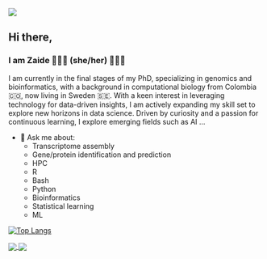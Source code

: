 
<!--
**lachemontes/lachemontes** is a ✨ _special_ ✨ repository because its `README.md` (this file) appears on your GitHub profile.

Here are some ideas to get you started:

- 🔭 I’m currently working on ...
- 🌱 I’m currently learning ...
- 👯 I’m looking to collaborate on ...
- 🤔 I’m looking for help with ...
- 💬 Ask me about ...
- 📫 How to reach me: ...
- 😄 Pronouns: ...
- ⚡ Fun fact: ...
-->

[![](https://visitcount.itsvg.in/api?id=lachemontes&label=mirones&color=0&icon=7&pretty=false)](https://visitcount.itsvg.in)

## Hi there,
### I am Zaide 👩🏼‍💻 (she/her) 🌱✨🧬 

I am currently in the final stages of my PhD, specializing in genomics and bioinformatics, with a background in computational biology from Colombia 🇨🇴, now living in Sweden 🇸🇪. With a keen interest in leveraging technology for data-driven insights, I am actively expanding my skill set to explore new horizons in data science. Driven by curiosity and a passion for continuous learning, I explore emerging fields such as AI ...

- 💬 Ask me about:
    - Transcriptome assembly
    - Gene/protein identification and prediction
    - HPC
    - R  
    - Bash 
    - Python 
    - Bioinformatics
    - Statistical learning
    - ML



[![Top Langs](https://github-readme-stats.vercel.app/api/top-langs/?username=lachemontes&layout=compact)](https://github.com/anuraghazra/github-readme-stats)

<a href="https://github.com/lachemontes/github-readme-stats">
  <img align="center" src="https://github-readme-stats.vercel.app/api/pin/?username=lachemontes&repo=github-readme-stats" />
</a>
<a href="https://github.com/lachemontes/your-second-repo">
  <img align="center" src="https://github-readme-stats.vercel.app/api/pin/?username=lachemontes&repo=your-second-repo" />
</a>

